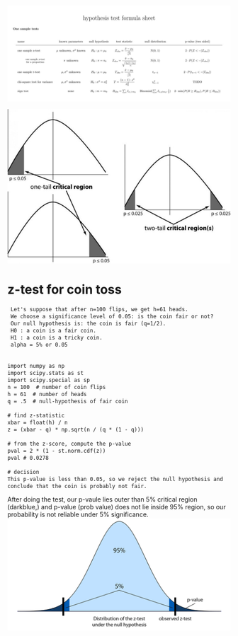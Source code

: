 ![](../images/hypothesis_tests.png)

![](../images/p_value_1_2_tails.jpeg)

# z-test for coin toss
```
 Let's suppose that after n=100 flips, we get h=61 heads. 
 We choose a significance level of 0.05: is the coin fair or not? 
 Our null hypothesis is: the coin is fair (q=1/2).
 H0 : a coin is a fair coin.
 H1 : a coin is a tricky coin.
 alpha = 5% or 0.05
 
 
import numpy as np
import scipy.stats as st
import scipy.special as sp
n = 100  # number of coin flips
h = 61  # number of heads
q = .5  # null-hypothesis of fair coin

# find z-statistic
xbar = float(h) / n
z = (xbar - q) * np.sqrt(n / (q * (1 - q)))

# from the z-score, compute the p-value 
pval = 2 * (1 - st.norm.cdf(z))
pval # 0.0278

# decision
This p-value is less than 0.05, so we reject the null hypothesis and 
conclude that the coin is probably not fair.
```
After doing the test, our p-vaule lies outer than 5% critical region (darkblue,) and p-value (prob value) does
not lie inside 95% region, so our probability is not reliable under 5% significance.
![](../images/gaussian_95_5.png)
